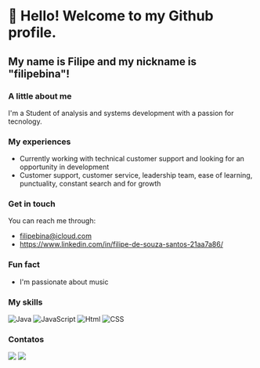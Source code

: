 # 👋 Hello! Welcome to my Github profile.
## My name is Filipe and my nickname is "filipebina"!

### A little about me

I'm a Student of analysis and systems development with a passion for tecnology.
### My experiences

* Currently working with technical customer support and looking for an opportunity in development
* Customer support, customer service, leadership team, ease of learning, punctuality, constant search and for growth

### Get in touch

You can reach me through:
* filipebina@icloud.com
* https://www.linkedin.com/in/filipe-de-souza-santos-21aa7a86/

### Fun fact

* I'm passionate about music

### My skills

![Java](https://cdn.jsdelivr.net/gh/devicons/devicon/icons/java/java-original.svg)
![JavaScript](https://cdn.jsdelivr.net/gh/devicons/devicon/icons//javascript/javascript-original.svg)
![Html](https://cdn.jsdelivr.net/gh/devicons/devicon/icons//html5/html5-original.svg)
![CSS](https://cdn.jsdelivr.net/gh/devicons/devicon/icons//css3/css3-original.svg)

### Contatos

<div>
<a href="https://www.youtube.com/[Your YouTube Channel]" target="_blank"><img loading="lazy" src="https://img.shields.io/badge/YouTube-FF0000?style=for-the-badge&logo=youtube&logoColor=white" target="_blank"></a>
<a href="https://instagram.com/pr.filipebina/" target="_blank"><img loading="lazy" src="https://img.shields.io/badge/Instagram-E4405F?style=for-the-badge&logo=instagram&logoColor=white" target="_blank"></a>
</div>